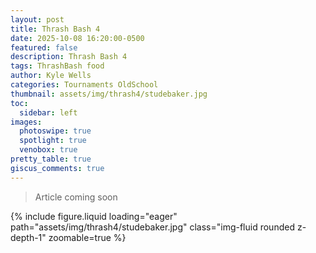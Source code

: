 ```yaml
---
layout: post
title: Thrash Bash 4
date: 2025-10-08 16:20:00-0500
featured: false
description: Thrash Bash 4
tags: ThrashBash food
author: Kyle Wells
categories: Tournaments OldSchool
thumbnail: assets/img/thrash4/studebaker.jpg
toc:
  sidebar: left
images:
  photoswipe: true
  spotlight: true
  venobox: true
pretty_table: true
giscus_comments: true
---
```


> Article coming soon

{% include figure.liquid loading="eager" path="assets/img/thrash4/studebaker.jpg" class="img-fluid rounded z-depth-1" zoomable=true %}
